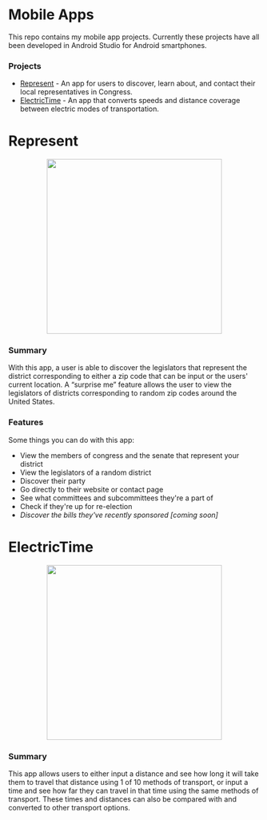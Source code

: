 # Mobile Apps

This repo contains my mobile app projects. Currently these projects have all been developed in Android Studio for Android smartphones.

### Projects

* [Represent](#represent) - An app for users to discover, learn about, and contact their local representatives in Congress.
* [ElectricTime](#electrictime) - An app that converts speeds and distance coverage between electric modes of transportation.

# Represent
<p align="center">
  <img src = "https://i.imgur.com/AzuUpAO.png" width=350>
</p>


### Summary

With this app, a user is able to discover the legislators that represent the district corresponding to either a zip code that can be input or the users' current location. A “surprise me” feature allows the user to view the legislators of districts corresponding to random zip codes around the United States.

### Features

Some things you can do with this app:

* View the members of congress and the senate that represent your district
* View the legislators of a random district
* Discover their party
* Go directly to their website or contact page
* See what committees and subcommittees they're a part of
* Check if they're up for re-election
* _Discover the bills they've recently sponsored [coming soon]_

# ElectricTime
<p align="center">
  <img src = "https://i.imgur.com/6QzCdjm.jpg" width=350>
</p>

### Summary

This app allows users to either input a distance and see how long it will take them to travel that distance using 1 of 10 methods of transport, or input a time and see how far they can travel in that time using the same methods of transport. These times and distances can also be compared with and converted to other transport options.
